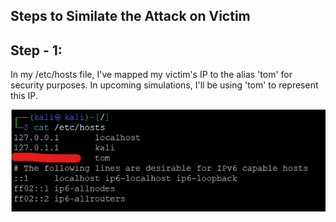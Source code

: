 ## Steps to Similate the Attack on Victim

## Step - 1: 
In my /etc/hosts file, I've mapped my victim's IP to the alias 'tom' for security purposes. In upcoming simulations, I'll be using 'tom' to represent this IP.

![GitHub Logo](https://github.com/Bhargav9490/MQTT_Attack/blob/main/Attack/Host.jpeg)
